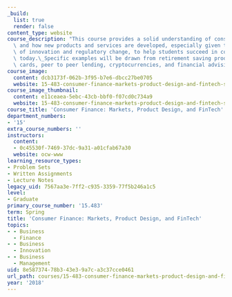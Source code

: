 ```yaml
---
_build:
  list: true
  render: false
content_type: website
course_description: "This course provides a solid understanding of consumer decision-making\
  \ and how new products and services are developed, especially given the rapid pace\
  \ of innovation and regulatory change, to help students succeed in consumer finance\
  \ today.\_Specific examples will be drawn from retirement saving products, credit\
  \ cards, peer to peer lending, cryptocurrencies, and financial advising.\n"
course_image:
  content: dcb3173f-062b-3f95-b7e6-dbcc27be0705
  website: 15-483-consumer-finance-markets-product-design-and-fintech-spring-2018
course_image_thumbnail:
  content: e11ceaea-5ebc-43cb-bbf0-f07cd0c734a9
  website: 15-483-consumer-finance-markets-product-design-and-fintech-spring-2018
course_title: 'Consumer Finance: Markets, Product Design, and FinTech'
department_numbers:
- '15'
extra_course_numbers: ''
instructors:
  content:
  - 0c45530f-7469-37dc-9a31-a01cfab67a30
  website: ocw-www
learning_resource_types:
- Problem Sets
- Written Assignments
- Lecture Notes
legacy_uid: 7567aa3e-7ff2-c935-3359-77f5b246a1c5
level:
- Graduate
primary_course_number: '15.483'
term: Spring
title: 'Consumer Finance: Markets, Product Design, and FinTech'
topics:
- - Business
  - Finance
- - Business
  - Innovation
- - Business
  - Management
uid: 8e587374-78b3-43e3-9a7c-a3c37cce0461
url_path: courses/15-483-consumer-finance-markets-product-design-and-fintech-spring-2018
year: '2018'
---
```

